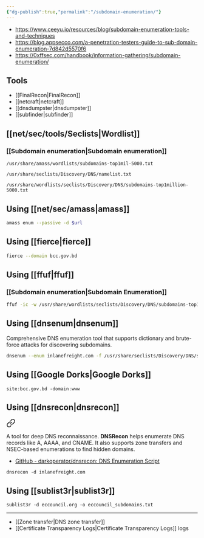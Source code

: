 ```yaml
---
{"dg-publish":true,"permalink":"/subdomain-enumeration/"}
---
```




- https://www.ceeyu.io/resources/blog/subdomain-enumeration-tools-and-techniques
- https://blog.appsecco.com/a-penetration-testers-guide-to-sub-domain-enumeration-7d842d5570f6
- https://0xffsec.com/handbook/information-gathering/subdomain-enumeration/

## Tools

- [[FinalRecon\|FinalRecon]]
- [[netcraft\|netcraft]]
- [[dnsdumpster\|dnsdumpster]]
- [[subfinder\|subfinder]]
## [[net/sec/tools/Seclists\|Wordlist]]


<div class="transclusion internal-embed is-loaded"><div class="markdown-embed">



### [[Subdomain enumeration\|Subdomain enumeration]]

```
/usr/share/amass/wordlists/subdomains-top1mil-5000.txt
```

```
/usr/share/seclists/Discovery/DNS/namelist.txt
```

```
/usr/share/wordlists/seclists/Discovery/DNS/subdomains-top1million-5000.txt
```


</div></div>


## Using [[net/sec/amass\|amass]]

```bash
amass enum --passive -d $url
```

## Using [[fierce\|fierce]]

```bash
fierce --domain bcc.gov.bd
```

## Using [[ffuf\|ffuf]]



<div class="transclusion internal-embed is-loaded"><div class="markdown-embed">



### [[Subdomain enumeration\|Subdomain Enumeration]] 

```bash
ffuf -ic -w /usr/share/wordlists/seclists/Discovery/DNS/subdomains-top1million-5000.txt:FUZZ -u http://FUZZ.inlanefreight.com
```


</div></div>


## Using [[dnsenum\|dnsenum]]


<div class="transclusion internal-embed is-loaded"><div class="markdown-embed">



Comprehensive DNS enumeration tool that supports dictionary and brute-force attacks for discovering subdomains.

```bash
dnsenum --enum inlanefreight.com -f /usr/share/seclists/Discovery/DNS/subdomains-top1million-110000.txt -r
```

</div></div>


## Using [[Google Dorks\|Google Dorks]]

```
site:bcc.gov.bd -domain:www
```

## Using [[dnsrecon\|dnsrecon]]


<div class="transclusion internal-embed is-loaded"><a class="markdown-embed-link" href="/dnsrecon/" aria-label="Open link"><svg xmlns="http://www.w3.org/2000/svg" width="24" height="24" viewBox="0 0 24 24" fill="none" stroke="currentColor" stroke-width="2" stroke-linecap="round" stroke-linejoin="round" class="svg-icon lucide-link"><path d="M10 13a5 5 0 0 0 7.54.54l3-3a5 5 0 0 0-7.07-7.07l-1.72 1.71"></path><path d="M14 11a5 5 0 0 0-7.54-.54l-3 3a5 5 0 0 0 7.07 7.07l1.71-1.71"></path></svg></a><div class="markdown-embed">




A tool for deep DNS reconnaissance. **DNSRecon** helps enumerate DNS records like A, AAAA, and CNAME. It also supports zone transfers and NSEC-based enumerations to find hidden domains.

- [GitHub - darkoperator/dnsrecon: DNS Enumeration Script](https://github.com/darkoperator/dnsrecon)



```
dnsrecon -d inlanefreight.com
```

</div></div>



## Using [[sublist3r\|sublist3r]]


<div class="transclusion internal-embed is-loaded"><div class="markdown-embed">




```
sublist3r -d eccouncil.org -o eccouncil_subdomains.txt 
```

</div></div>




---
- [[Zone transfer\|DNS zone transfer]]
- [[Certificate Transparency Logs\|Certificate Transparency Logs]] logs